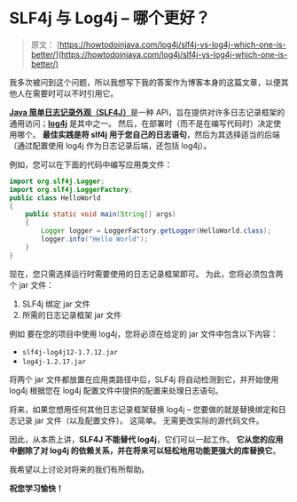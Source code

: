 # SLF4j 与 Log4j – 哪个更好？

> 原文： [https://howtodoinjava.com/log4j/slf4j-vs-log4j-which-one-is-better/](https://howtodoinjava.com/log4j/slf4j-vs-log4j-which-one-is-better/)

我多次被问到这个问题，所以我想写下我的答案作为博客本身的这篇文章，以便其他人在需要时可以不时引用它。

[**Java 简单日志记录外观（SLF4J）**](http://www.slf4j.org/)是一种 API，旨在提供对许多日志记录框架的通用访问；[**log4j**](https://logging.apache.org/log4j/2.x/) 是其中之一。 然后，在部署时（而不是在编写代码时）决定使用哪个。 **最佳实践是将 slf4j 用于您自己的日志语句**，然后为其选择适当的后端（通过配置使用 log4j 作为日志记录后端，还包括 log4j）。

例如，您可以在下面的代码中编写应用类文件：

```java
import org.slf4j.Logger;
import org.slf4j.LoggerFactory;
public class HelloWorld
{
    public static void main(String[] args)
    {
        Logger logger = LoggerFactory.getLogger(HelloWorld.class);
        logger.info("Hello World");
    }
}
```

现在，您只需选择运行时需要使用的日志记录框架即可。 为此，您将必须包含两个 jar 文件：

1.  SLF4j 绑定 jar 文件
2.  所需的日志记录框架 jar 文件

例如 要在您的项目中使用 log4j，您将必须在给定的 jar 文件中包含以下内容：

*   `slf4j-log4j12-1.7.12.jar`
*   `log4j-1.2.17.jar`

将两个 jar 文件都放置在应用类路径中后，SLF4j 将自动检测到它，并开始使用 log4j 根据您在 log4j 配置文件中提供的配置来处理日志语句。

将来，如果您想用任何其他日志记录框架替换 log4j – 您要做的就是替换绑定和日志记录 jar 文件（以及配置文件）。 这简单。 无需更改实际的源代码文件。

因此，从本质上讲，**SLF4J 不能替代 log4j**，它们可以一起工作。 **它从您的应用中删除了对 log4j 的依赖关系，并在将来可以轻松地用功能更强大的库替换它**。

我希望以上讨论对将来的我们有所帮助。

**祝您学习愉快！**